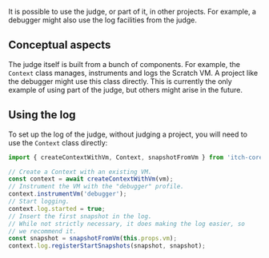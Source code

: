 It is possible to use the judge, or part of it, in other projects.
For example, a debugger might also use the log facilities from the judge.

## Conceptual aspects

The judge itself is built from a bunch of components.
For example, the `Context` class manages, instruments and logs the Scratch VM.
A project like the debugger might use this class directly.
This is currently the only example of using part of the judge, but others might arise in the future.

## Using the log

To set up the log of the judge, without judging a project, you will need to use the `Context` class directly:

```javascript
import { createContextWithVm, Context, snapshotFromVm } from 'itch-core';

// Create a Context with an existing VM.
const context = await createContextWithVm(vm);
// Instrument the VM with the "debugger" profile.
context.instrumentVm('debugger');
// Start logging.
context.log.started = true;
// Insert the first snapshot in the log.
// While not strictly necessary, it does making the log easier, so
// we recommend it.
const snapshot = snapshotFromVm(this.props.vm);
context.log.registerStartSnapshots(snapshot, snapshot);
```
